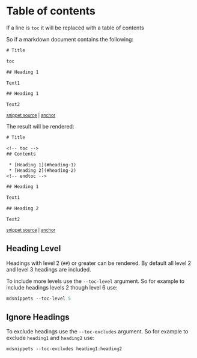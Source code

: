 <!--
GENERATED FILE - DO NOT EDIT
This file was generated by [MarkdownSnippets](https://github.com/SimonCropp/MarkdownSnippets).
Source File: /docs/mdsource/toc.source.md
To change this file edit the source file and then run MarkdownSnippets.
-->

# Table of contents

If a line is `toc` it will be replaced with a table of contents

So if a markdown document contains the following:

<!-- snippet: tocBefore.txt -->
<a id='snippet-tocBefore.txt'></a>
```txt
# Title

toc

## Heading 1

Text1

## Heading 1

Text2
```
<sup><a href='/docs/mdsource/toc/tocBefore.txt#L1-L11' title='File snippet `tocBefore.txt` was extracted from'>snippet source</a> | <a href='#snippet-tocBefore.txt' title='Navigate to start of snippet `tocBefore.txt`'>anchor</a></sup>
<!-- endsnippet -->

The result will be rendered:

<!-- snippet: tocAfter.txt -->
<a id='snippet-tocAfter.txt'></a>
```txt
# Title

<!-- toc -->
## Contents

 * [Heading 1](#heading-1)
 * [Heading 2](#heading-2)
<!-- endtoc -->

## Heading 1

Text1

## Heading 2

Text2
```
<sup><a href='/docs/mdsource/toc/tocAfter.txt#L1-L16' title='File snippet `tocAfter.txt` was extracted from'>snippet source</a> | <a href='#snippet-tocAfter.txt' title='Navigate to start of snippet `tocAfter.txt`'>anchor</a></sup>
<!-- endsnippet -->


## Heading Level

Headings with level 2 (`##`) or greater can be rendered. By default all level 2 and level 3 headings are included.

To include more levels use the `--toc-level` argument. So for example to include headings levels 2 though level 6 use:

```ps
mdsnippets --toc-level 5
```


## Ignore Headings

To exclude headings use the `--toc-excludes` argument. So for example to exclude `heading1` and `heading2` use:

```ps
mdsnippets --toc-excludes heading1:heading2
```
